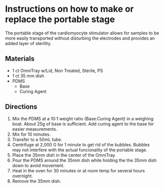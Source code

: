 # Instructions on how to make or replace the portable stage

The portable stage of the cardiomyocyte stimulator allows for samples to be more easily transported without disturbing the electrodes and provides an added layer of sterility.

## Materials
* 1 ct OmniTray w/Lid, Non Treated, Sterile, PS
* 1 ct 35 mm dish
* PDMS
  * Base
  * Curing Agent

## Directions
1. Mix the PDMS at a 10:1 weight ratio (Base:Curing Agent) in a weighing boat.  About 25g of base is sufficient.  Add curing agent to the base for easier measurements.
2. Mix for 10 minutes.
3. Transfer to a 50mL tube.
4. Centrifuge at 2,000 G for 1 minute to get rid of the bubbles.  Bubbles may not interfere with the actual funcionality of the portable stage.
5. Place the 35mm dish in the center of the OmniTray.
6. Pour the PDMS around the 35mm dish while holding the the 35mm dish down to avoid movement.
5. Heat in the oven for 30 minutes or at room temp for several hours overnight.
6. Remove the 35mm dish.
